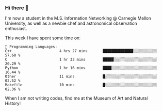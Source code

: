 ### Hi there 👋

I'm now a student in the M.S. Information Networking @ Carnegie Mellon University, as well as a newbie chef and astronomical observation enthusiast. 



<!--START_SECTION:waka-->
This week I have spent some time on: 

```text
💬 Programming Languages: 
C++                      4 hrs 27 mins       ██████████████░░░░░░░░░░░   57.68 % 
C                        1 hr 33 mins        █████░░░░░░░░░░░░░░░░░░░░   20.29 % 
Python                   1 hr 16 mins        ████░░░░░░░░░░░░░░░░░░░░░   16.44 % 
Other                    11 mins             █░░░░░░░░░░░░░░░░░░░░░░░░   02.52 % 
Makefile                 10 mins             █░░░░░░░░░░░░░░░░░░░░░░░░   02.36 % 
```


<!--END_SECTION:waka-->

When I am not writing codes, find me at the Museum of Art and Natural History!
